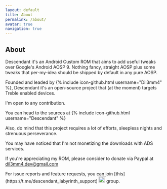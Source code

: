 ```yaml
---
layout: default
title: About
permalink: /about/
avatar: true
navigation: true
---
```

## About

Descendant it's an Android Custom ROM that aims to add useful tweaks over Google's Android AOSP 9.
Nothing fancy, straight AOSP plus some tweaks that per-my-idea should be shipped by default in any pure AOSP.

Founded and leaded by {% include icon-github.html username="Dil3mm4" %}, Descendant it's an open-source project that (at the moment) targets Treble enabled devices.

I'm open to any contribution. 

You can head to the sources at {% include icon-github.html username="Descendant" %} 

Also, do mind that this project requires a lot of efforts, sleepless nights and strenuous perseverance.

You may have noticed that I'm not monetizing the downloads with ADS services. 

If you're appreciating my ROM, please consider to donate via Paypal at dil3mm4.dev@gmail.com

<p>For issue reports and feature requests, you can join [this](https://t.me/descendant_labyrinth_support) <img src="https://cdn.iconscout.com/icon/free/png-256/telegram-7-569219.png" style="width:20px !important; height:20px !important;"/> group.</p>


